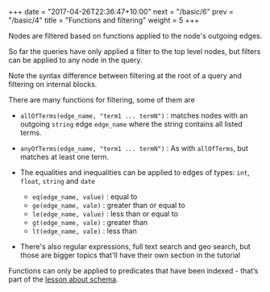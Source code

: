 +++
date = "2017-04-26T22:36:47+10:00"
next = "/basic/6"
prev = "/basic/4"
title = "Functions and filtering"
weight = 5
+++

Nodes are filtered based on functions applied to the node's outgoing edges.

So far the queries have only applied a filter to the top level nodes,
but filters can be applied to any node in the query.

Note the syntax difference between filtering at the root of a query and filtering on internal blocks.

There are many functions for filtering, some of them are


* `allOfTerms(edge_name, "term1 ... termN")` : matches nodes with
an outgoing `string` edge `edge_name` where the string contains all
listed terms.

* `anyOfTerms(edge_name, "term1 ... termN")` : As with `allOfTerms`,
but matches at least one term.

* The equalities and inequalities can be applied to edges of types:
  `int`, `float`, `string` and `date`
  * `eq(edge_name, value)` : equal to
  * `ge(edge_name, vale)` : greater than or equal to
  * `le(edge_name, value)` : less than or equal to
  * `gt(edge_name, vale)` : greater than
  * `lt(edge_name, vale)` : less than

* There's also regular expressions, full text search and geo search,
  but those are bigger topics that'll have their own section in the tutorial

Functions can only be applied to predicates that have been indexed -
that’s part of the [lesson about schema](/schema/1).
